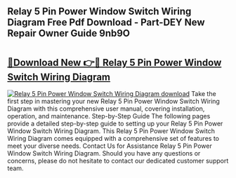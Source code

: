 ## Relay 5 Pin Power Window Switch Wiring Diagram Free Pdf Download - Part-DEY New Repair Owner Guide 9nb9O

# <h2><a href="http://dfttbjc.blite.top/?on=Relay+5+Pin+Power+Window+Switch+Wiring+Diagram">🔗Download New 👉🔴 Relay 5 Pin Power Window Switch Wiring Diagram</a></h2>

[![Relay 5 Pin Power Window Switch Wiring Diagram download](https://i.imgur.com/lujVjoI.png)](http://dfttbjc.blite.top/?on=Relay+5+Pin+Power+Window+Switch+Wiring+Diagram)
Take the first step in mastering your new Relay 5 Pin Power Window Switch Wiring Diagram with this comprehensive user manual, covering installation, operation, and maintenance. Step-by-Step Guide The following pages provide a detailed step-by-step guide to setting up your Relay 5 Pin Power Window Switch Wiring Diagram. This Relay 5 Pin Power Window Switch Wiring Diagram comes equipped with a comprehensive set of features to meet your diverse needs. Contact Us for Assistance Relay 5 Pin Power Window Switch Wiring Diagram. Should you have any questions or concerns, please do not hesitate to contact our dedicated customer support team.
